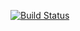 
[![Build Status](https://travis-ci.org/strangenaiad/tdd_day1?branch=master)](https://travis-ci.org/strangenaiad/tdd_day1)
